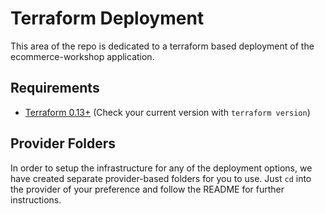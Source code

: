 # Terraform Deployment

This area of the repo is dedicated to a terraform based deployment of the ecommerce-workshop application.

## Requirements

* [Terraform 0.13+](https://terraform.io) (Check your current version with `terraform version`)

## Provider Folders

In order to setup the infrastructure for any of the deployment options, we have created separate provider-based folders for you to use. Just `cd` into the provider of your preference and follow the README for further instructions.